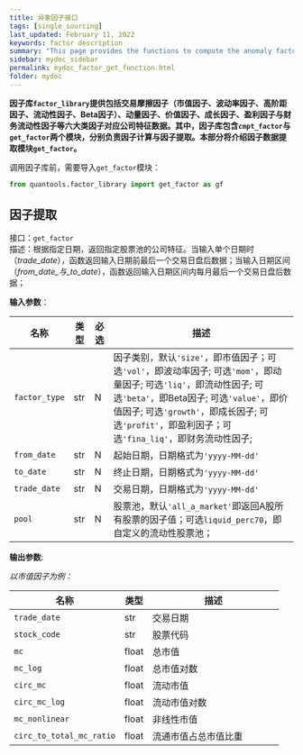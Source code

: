 ```yaml
---
title: 异象因子接口
tags: [single_sourcing]
last_updated: February 11, 2022
keywords: factor description
summary: "This page provides the functions to compute the anomaly factors."
sidebar: mydoc_sidebar
permalink: mydoc_factor_get_function.html
folder: mydoc
---
```


__因子库`factor_library`提供包括交易摩擦因子（市值因子、波动率因子、高阶距因子、流动性因子、Beta因子）、动量因子、价值因子、成长因子、盈利因子与财务流动性因子等六大类因子对应公司特征数据。其中，因子库包含`cmpt_factor`与`get_factor`两个模块，分别负责因子计算与因子提取。本部分将介绍因子数据提取模块`get_factor`。__

调用因子库前，需要导入`get_factor`模块：

```python
from quantools.factor_library import get_factor as gf
```



## 因子提取

接口：`get_factor`  
描述：根据指定日期，返回指定股票池的公司特征。当输入单个日期时（_trade_date_），函数返回输入日期前最后一个交易日盘后数据；当输入日期区间（_from_date_与_to_date_），函数返回输入日期区间内每月最后一个交易日盘后数据；

__输入参数__：  

|名称 |类型 |必选 |描述 |
| --- | --- | --- | --- |
|`factor_type`|str|N|因子类别，默认`'size'`，即市值因子；可选`'vol'`，即波动率因子; 可选`'mom'`，即动量因子; 可选`'liq'`，即流动性因子; 可选`'beta'`，即Beta因子; 可选`'value'`，即价值因子; 可选`'growth'`，即成长因子; 可选`'profit'`，即盈利因子；可选`'fina_liq'`，即财务流动性因子;|
| `from_date`   | str  | N    | 起始日期，日期格式为`'yyyy-MM-dd'`                           |
| `to_date`     | str  | N    | 终止日期，日期格式为`'yyyy-MM-dd'`                           |
| `trade_date`  | str  | N    | 交易日期，日期格式为`'yyyy-MM-dd'`                           |
| `pool`        | str  | N    |股票池，默认`'all_a_market'`即返回A股所有股票的因子值；可选`liquid_perc70`，即自定义的流动性股票池；|

__输出参数__:

_以市值因子为例：_

|名称 |类型 |描述 |
| --- |--- |--- |
|`trade_date`|str|交易日期|
|`stock_code`|str|股票代码|
|`mc`|float|总市值|
|`mc_log`|float|总市值对数|
|`circ_mc`|float|流动市值|
|`circ_mc_log`|float|流动市值对数|
|`mc_nonlinear`|float|非线性市值|
|`circ_to_total_mc_ratio`|float|流通市值占总市值比重&nbsp;&nbsp;&nbsp;&nbsp;&nbsp;&nbsp;&nbsp;&nbsp;&nbsp;&nbsp;&nbsp;&nbsp;&nbsp;|
